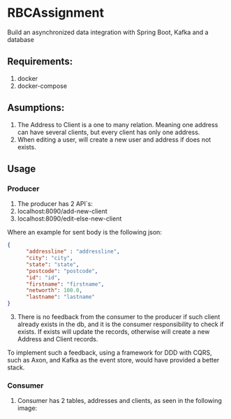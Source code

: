 # RBCAssignment
Build an asynchronized data integration with Spring Boot, Kafka and a database

## Requirements:
1. docker
2. docker-compose

## Asumptions:
  1. The Address to Client is a one to many relation. Meaning one address can have several clients, but every client has only one address.
  2. When editing a user, will create a new user and address if does not exists.

## Usage
### Producer
1. The producer has 2 API`s:
  1. localhost:8090/add-new-client
  2. localhost:8090/edit-else-new-client
  
  Where an example for sent body is the following json:
  ```json
  {
        "addressline" : "addressline",
        "city": "city",
        "state": "state",
        "postcode": "postcode",
        "id": "id",
        "firstname": "firstname",
        "networth": 100.0,
        "lastname": "lastname"
  }
  ```
  3. There is no feedback from the consumer to the producer if such client already exists in the db, and it is the consumer responsibility to check if exists. If exists will update the records, otherwise will create a new Address and Client records.
  
  To implement such a feedback, using a framework for DDD with CQRS, such as Axon, and Kafka as the event store, would have provided a better stack.

### Consumer
1. Consumer has 2 tables, addresses and clients, as seen in the following image:
